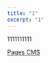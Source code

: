 ```yaml
---
title: "1"
excerpt: "1"
---
```

1111111111

[Pages CMS](https://app.pagescms.org/wardmon/nextjs-blog/main/collection/posts/edit/_posts%2F2025-02-14-1.md)